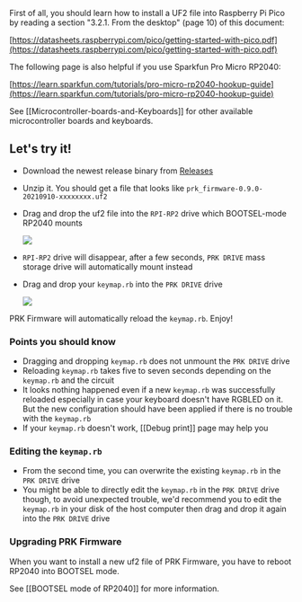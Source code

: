 First of all, you should learn how to install a UF2 file into Raspberry Pi Pico by reading a section "3.2.1. From the desktop" (page 10) of this document:

[https://datasheets.raspberrypi.com/pico/getting-started-with-pico.pdf](https://datasheets.raspberrypi.com/pico/getting-started-with-pico.pdf)

The following page is also helpful if you use Sparkfun Pro Micro RP2040:

[https://learn.sparkfun.com/tutorials/pro-micro-rp2040-hookup-guide](https://learn.sparkfun.com/tutorials/pro-micro-rp2040-hookup-guide)

See [[Microcontroller-boards-and-Keyboards]] for other available microcontroller boards and keyboards.

## Let's try it!

- Download the newest release binary from [Releases](https://github.com/picoruby/prk_firmware/releases)

- Unzip it. You should get a file that looks like `prk_firmware-0.9.0-20210910-xxxxxxxx.uf2`

- Drag and drop the uf2 file into the `RPI-RP2` drive which BOOTSEL-mode RP2040 mounts

  ![](images/drag_and_drop_1.png)

- `RPI-RP2` drive will disappear, after a few seconds, `PRK DRIVE` mass storage drive will automatically mount instead

- Drag and drop your `keymap.rb` into the `PRK DRIVE` drive

  ![](images/drag_and_drop_2.png)

PRK Firmware will automatically reload the `keymap.rb`. Enjoy!

### Points you should know

- Dragging and dropping `keymap.rb` does not unmount the `PRK DRIVE` drive
- Reloading `keymap.rb` takes five to seven seconds depending on the `keymap.rb` and the circuit
- It looks nothing happened even if a new `keymap.rb` was successfully reloaded especially in case your keyboard doesn't have RGBLED on it. But the new configuration should have been applied if there is no trouble with the `keymap.rb`
- If your `keymap.rb` doesn't work, [[Debug print]] page may help you

### Editing the `keymap.rb`

- From the second time, you can overwrite the existing `keymap.rb` in the `PRK DRIVE` drive
- You might be able to directly edit the `keymap.rb` in the `PRK DRIVE` drive though, to avoid unexpected trouble, we'd recommend you to edit the `keymap.rb` in your disk of the host computer then drag and drop it again into the `PRK DRIVE` drive

### Upgrading PRK Firmware

When you want to install a new uf2 file of PRK Firmware, you have to reboot RP2040 into BOOTSEL mode.

See [[BOOTSEL mode of RP2040]] for more information.
